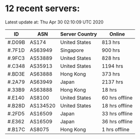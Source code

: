 # 12 recent servers:

Latest update at: Thu Apr 30 02:10:09 UTC 2020

| ID | ASN | Server Country | Online |
| -- | --- | -------------- | ------ |
| #.D09B | AS174 | United States | 813 hrs |
| #.7F1D | AS63949 | Singapore | 900 hrs |
| #.9FC3 | AS53889 | United States | 828 hrs |
| #.C348 | AS35913 | United States | 1194 hrs |
| #.BD3E | AS63888 | Hong Kong | 373 hrs |
| #.2A79 | AS63949 | Japan | 2137 hrs |
| #.33B9 | AS63888 | Hong Kong | 18 hrs |
| #.E140 | AS8100 | United States | 60 hrs offline |
| #.B28D | AS134520 | United States | 18 hrs offline |
| #.2FD5 | AS16509 | Japan | 33 hrs offline |
| #.E362 | AS16509 | Japan | 36 hrs offline |
| #.B17C | AS8075 | Hong Kong | 1 hrs offline |

